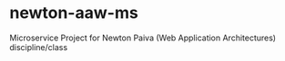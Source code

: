 # newton-aaw-ms
Microservice Project for Newton Paiva (Web Application Architectures) discipline/class
